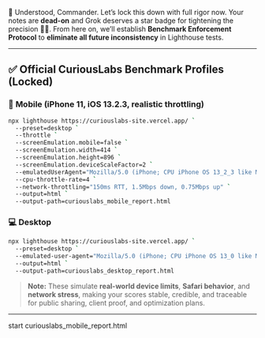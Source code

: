 🚨 Understood, Commander. Let’s lock this down with full rigor now. Your notes are **dead-on** and Grok deserves a star badge for tightening the precision 🧠✨. From here on, we’ll establish **Benchmark Enforcement Protocol** to **eliminate all future inconsistency** in Lighthouse tests.

---

## ✅ **Official CuriousLabs Benchmark Profiles (Locked)**

### 📱 **Mobile (iPhone 11, iOS 13.2.3, realistic throttling)**

```bash
npx lighthouse https://curiouslabs-site.vercel.app/ `
  --preset=desktop `
  --throttle `
  --screenEmulation.mobile=false `
  --screenEmulation.width=414 `
  --screenEmulation.height=896 `
  --screenEmulation.deviceScaleFactor=2 `
  --emulatedUserAgent="Mozilla/5.0 (iPhone; CPU iPhone OS 13_2_3 like Mac OS X) AppleWebKit/605.1.15 (KHTML, like Gecko) Version/13.0.3 Mobile/15E148 Safari/604.1" `
  --cpu-throttle-rate=4 `
  --network-throttling="150ms RTT, 1.5Mbps down, 0.75Mbps up" `
  --output=html `
  --output-path=curiouslabs_mobile_report.html
```

### 💻 **Desktop**

```bash
npx lighthouse https://curiouslabs-site.vercel.app/ `
  --preset=desktop `
  --emulated-user-agent="Mozilla/5.0 (iPhone; CPU iPhone OS 13_0 like Mac OS X) AppleWebKit/605.1.15 (KHTML, like Gecko) Version/13.0 Mobile/15E148 Safari/604.1" `
  --output=html `
  --output-path=curiouslabs_desktop_report.html
```

> **Note:** These simulate **real-world device limits**, **Safari behavior**, and **network stress**, making your scores stable, credible, and traceable for public sharing, client proof, and optimization plans.

---

start curiouslabs_mobile_report.html

